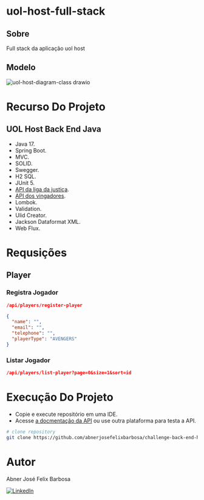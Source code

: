 # uol-host-full-stack

## Sobre

Full stack da aplicação uol host  

## Modelo

![uol-host-diagram-class drawio](https://github.com/user-attachments/assets/004feb85-63bb-4037-9d57-258d63975aa5)

# Recurso Do Projeto 

## UOL Host Back End Java

- Java 17.
- Spring Boot.
- MVC.
- SOLID.
- Swegger.
- H2 SQL.
- JUnit 5.
- [API da liga da justiça](https://raw.githubusercontent.com/uolhost/test-backEnd-Java/master/referencias/liga_da_justica.xml).
- [API dos vingadores](https://raw.githubusercontent.com/uolhost/test-backEnd-Java/master/referencias/vingadores.json).
- Lombok.
- Validation.
- Ulid Creator.
- Jackson Dataformat XML.
- Web Flux.

# Requsições

## Player

### Registra Jogador

```json
/api/players/register-player

{
  "name": "",
  "email": "",
  "telephone": "",
  "playerType": "AVENGERS"
}
```

### Listar Jogador

```json
/api/players/list-player?page=0&size=1&sort=id
```

# Execução Do Projeto

- Copie e execute repositório em uma IDE.
- Acesse [a docmentação da API](http://localhost:8080/swagger-ui/index.html) ou use outra plataforma para testa a API.

```bash
# clone repository
git clone https://github.com/abnerjosefelixbarbosa/challenge-back-end-hit.git
```

# Autor

Abner José Felix Barbosa

[![LinkedIn](https://img.shields.io/badge/LinkedIn-0077B5?style=for-the-badge&logo=linkedin&logoColor=white)](https://www.linkedin.com/in/abner-jose-feliz-barbosa/)
